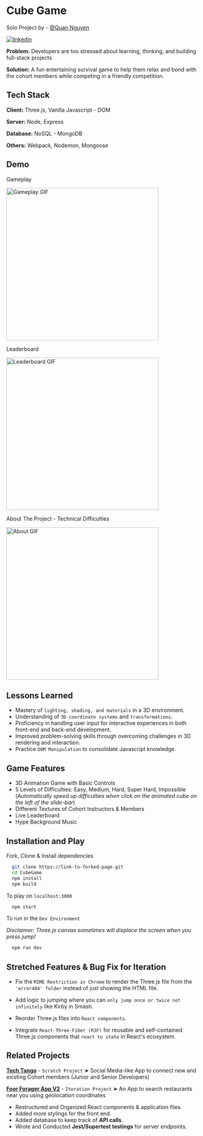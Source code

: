 # **Cube Game**

Solo Project by - [@Quan Nguyen](https://github.com/ZinWR) 

[![linkedin](https://img.shields.io/badge/linkedin-0A66C2?style=for-the-badge&logo=linkedin&logoColor=white)](https://www.linkedin.com/in/quan-nguyen27/) 

**Problem:** Developers are too stressed about learning, thinking, and building full-stack projects

**Solution:** A fun entertaining survival game to help them relax and bond with the cohort members while competing in a friendly competition.

## Tech Stack

**Client:** Three.js, Vanilla Javascript - DOM

**Server:** Node, Express

**Database:** NoSQL - MongoDB

**Others:** Webpack, Nodemon, Mongoose

## Demo

<div align='left'>
  <p>Gameplay</p>
  <img src="https://github.com/ZinWR/CubeGame/assets/97579692/b6bd63e4-9180-4460-8b09-cee546d09e29" alt="Gameplay GIF" width='400' height='auto' />
  <p>Leaderboard</p>
  <img src="https://github.com/ZinWR/CubeGame/assets/97579692/ddedb236-2a11-43a4-b455-a2e095812537" alt="Leaderboard GIF" width='400' height='auto' />
  <p>About The Project - Technical Difficulties</p>
  <img src="https://github.com/ZinWR/CubeGame/assets/97579692/88dfbb54-f7ba-484e-a592-6e451ac3123a" alt="About GIF" width='400' height='auto' />
</div>

## Lessons Learned

- Mastery of `lighting, shading, and materials` in a 3D environment.
- Understanding of `3D coordinate systems` and `transformations`.
- Proficiency in handling user input for interactive experiences in both front-end and back-end development.
- Improved problem-solving skills through overcoming challenges in 3D rendering and interaction.
- Practice `DOM Manipulation` to consolidate Javascript knowledge.

## Game Features

- 3D Animation Game with Basic Controls
- 5 Levels of Difficulties: Easy, Medium, Hard, Super Hard, Impossible (*Automatically speed up difficulties when click on the animated cube on the left of the slide-bar*)
- Different Textures of Cohort Instructors & Members
- Live Leaderboard
- Hype Background Music

## Installation and Play

Fork, Clone & Install dependencies

```bash
  git clone https://link-to-forked-page.git
  cd CubeGame
  npm install
  npm build
```
To play on `localhost:3000`

```bash
  npm start
```  
To run in the `Dev Environment`

*Disclaimer: Three.js canvas sometimes will displace the screen when you press jump!*

```bash
  npm run dev
```    

## Stretched Features & Bug Fix for Iteration

- Fix the `MIME Restriction in Chrome` to render the Three.js file from the `'error404' folder` instead of just showing the HTML file.

- Add logic to jumping where you can `only jump once or twice not infinitely` like Kirby in Smash.

- Reorder Three.js files into `React components`.

- Integrate `React-Three-Fiber (R3F)` for reusable and self-contained Three.js components that `react to state` in React's ecosystem.


## Related Projects

[**Tech Tango**](https://github.com/63-Pink-Fairy-Armadillo/TechTango) - `Scratch Project` ➤ Social Media-like App to connect new and existing Cohort members (Junior and Senior Developers)

[**Foor Forager App V2**](https://github.com/63-Cat-Snake/Food-Forager-App-V2) - `Iteration Project` ➤ An App to search restaurants near you using geolocation coordinates 

- Restructured and Organized React components & application files.
- Added more stylings for the front end.
- Added database to keep track of **API calls**.
- Wrote and Conducted **Jest/Supertest testings** for server endpoints.
